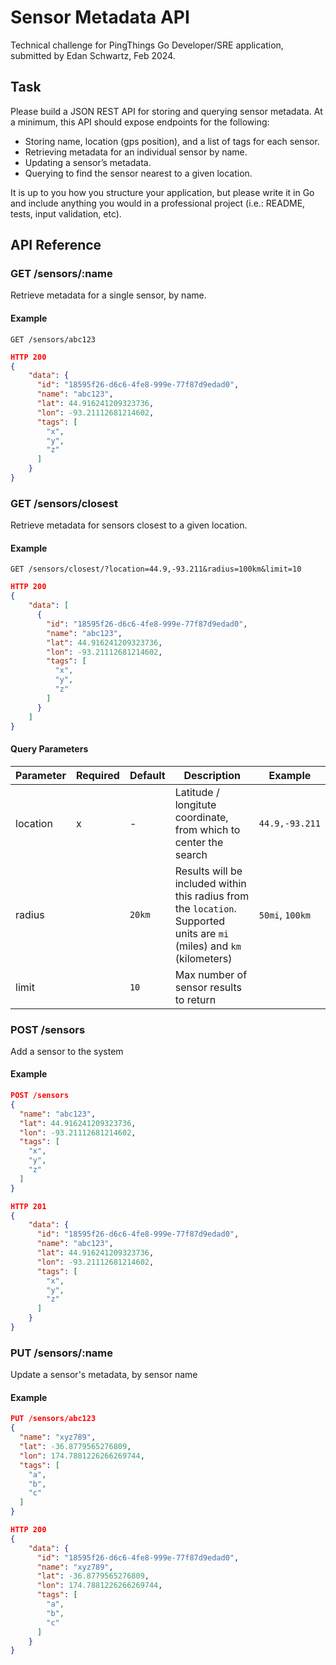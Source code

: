 # Sensor Metadata API

Technical challenge for PingThings Go Developer/SRE application, submitted by Edan Schwartz, Feb 2024.

## Task

Please build a JSON REST API for storing and querying sensor metadata.
At a minimum, this API should expose endpoints for the following:

- Storing name, location (gps position), and a list of tags for each sensor.
- Retrieving metadata for an individual sensor by name.
- Updating a sensor’s metadata.
- Querying to find the sensor nearest to a given location.

It is up to you how you structure your application, but please write it in Go and include anything you would
in a professional project (i.e.: README, tests, input validation, etc).


## API Reference

### GET /sensors/:name

Retrieve metadata for a single sensor, by name.

#### Example

```
GET /sensors/abc123
```

```json
HTTP 200
{
    "data": {
      "id": "18595f26-d6c6-4fe8-999e-77f87d9edad0",
      "name": "abc123",
      "lat": 44.916241209323736,
      "lon": -93.21112681214602,
      "tags": [
        "x",
        "y",
        "z"
      ]
    }
}
```

### GET /sensors/closest

Retrieve metadata for sensors closest to a given location.

#### Example

```
GET /sensors/closest/?location=44.9,-93.211&radius=100km&limit=10
```

```json
HTTP 200
{
    "data": [
      {
        "id": "18595f26-d6c6-4fe8-999e-77f87d9edad0",
        "name": "abc123",
        "lat": 44.916241209323736,
        "lon": -93.21112681214602,
        "tags": [
          "x",
          "y",
          "z"
        ]
      }
    ]
}
```


#### Query Parameters

| Parameter | Required | Default | Description                                                                                                             | Example         |
|-----------|----------|---------|-------------------------------------------------------------------------------------------------------------------------|-----------------|
| location  | x        | -       | Latitude / longitute coordinate, from which to center the search                                                        | `44.9,-93.211`  |
| radius    |          | `20km`  | Results will be included within this radius from the `location`. Supported units are `mi` (miles) and `km` (kilometers) | `50mi`, `100km` |           
| limit     |          | `10`    | Max number of sensor results to return                                                                                  | 

### POST /sensors

Add a sensor to the system

#### Example

```json
POST /sensors
{
  "name": "abc123",
  "lat": 44.916241209323736,
  "lon": -93.21112681214602,
  "tags": [
    "x",
    "y",
    "z"
  ]
}
```


```json
HTTP 201
{
    "data": {
      "id": "18595f26-d6c6-4fe8-999e-77f87d9edad0",
      "name": "abc123",
      "lat": 44.916241209323736,
      "lon": -93.21112681214602,
      "tags": [
        "x",
        "y",
        "z"
      ]
    }
}
```

### PUT /sensors/:name

Update a sensor's metadata, by sensor name

#### Example

```json
PUT /sensors/abc123
{
  "name": "xyz789",
  "lat": -36.8779565276809,
  "lon": 174.7881226266269744,
  "tags": [
    "a",
    "b",
    "c"
  ]
}
```

```json
HTTP 200
{
    "data": {
      "id": "18595f26-d6c6-4fe8-999e-77f87d9edad0",
      "name": "xyz789",
      "lat": -36.8779565276809,
      "lon": 174.7881226266269744,
      "tags": [
        "a",
        "b",
        "c"
      ]
    }
}
```
